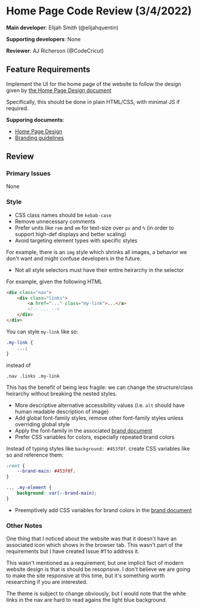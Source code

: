 # Home Page Code Review (3/4/2022)

**Main developer**: Elijah Smith (@elijahquentin)

**Supporting developers**: None

**Reviewer**: AJ Richerson (@CodeCricut)

## Feature Requirements

Implement the UI for the home page of the website to follow the design given by [the Home Page Design document](../design-documents/HomePageDesign.png)

Specifically, this should be done in plain HTML/CSS, with minimal JS if required.

**Supporing documents**:

-   [Home Page Design](../design-documents/HomePageDesign.png)
-   [Branding guidelines](../design-documents/branding.md)

## Review

### Primary Issues

None

### Style

-   CSS class names should be `kebab-case`
-   Remove unnecessary comments
-   Prefer units like `rem` and `em` for text-size over `px` and `%` (in order to support high-def displays and better scaling)
-   Avoid targeting element types with specific styles

For example, there is an `img` style which shrinks all images, a behavior we don't want and might confuse developers in the future.

-   Not all style selectors must have their entire heirarchy in the selector

For example, given the following HTML

```html
<div class="nav">
    <div class="links">
        <a href="..." class="my-link">...</a>
        <!-- ... -->
    </div>
</div>
```

You can style `my-link` like so:

```css
.my-link {
    ...;
}
```

instead of

```
.nav .links .my-link
```

This has the benefit of being less fragile: we can change the structure/class heirarchy without
breaking the nested styles.

-   More descriptive alternative accessibility values (i.e. `alt` should have human readable description of image)
-   Add global font-family styles, remove other font-family styles unless overriding global style
-   Apply the font-family in the associated [brand document](../design-documents/branding.md)
-   Prefer CSS variables for colors, especially repeated brand colors

Instead of typing styles like `background: #453f8f`. create CSS variables like so and reference them:

```css
:root {
    --brand-main: #453f8f;
}

... .my-element {
    background: var(--brand-main);
}
```

-   Preemptively add CSS variables for brand colors in the [brand document](../design-documents/branding.md)

### Other Notes

One thing that I noticed about the website was that it doesn't have an associated icon which shows in the browser tab. This wasn't part of the requirements but I have created Issue #1 to address it.

This wasn't mentioned as a requirement, but one implicit fact of modern website design is that is should be resopnsive. I don't believe we are going to make the site responsive at this time, but it's something worth researching if you are interested.

The theme is subject to change obviously, but I would note that the white links in the nav are
hard to read agains the light blue background.
